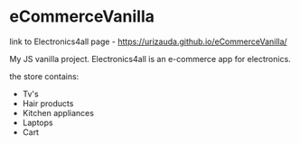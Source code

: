 # eCommerceVanilla
link to Electronics4all page - https://urizauda.github.io/eCommerceVanilla/

My JS vanilla project.
Electronics4all is an e-commerce app for electronics.

the store contains:
- Tv's
- Hair products
- Kitchen appliances
- Laptops
- Cart



